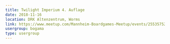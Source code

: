 ```yaml
---
title: Twilight Imperium 4. Auflage
date: 2018-11-16
location: DRK Altenzentrum, Worms
link: https://www.meetup.com/Mannheim-Boardgames-Meetup/events/255357526/
usergroup: bogama
type: usergroup
---
```

